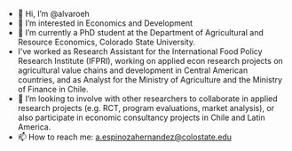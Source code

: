 - 👋 Hi, I’m @alvaroeh
- 👀 I’m interested in Economics and Development
- 🌱 I’m currently a PhD student at the Department of Agricultural and Resource Economics, Colorado State University.
- I've worked as Research Assistant for the International Food Policy Research Institute (IFPRI), working on applied econ research projects on agricultural value chains and development in Central American countries, and as Analyst for the Ministry of Agriculture and the Ministry of Finance in Chile.
- 💞️ I’m looking to involve with other researchers to collaborate in applied research projects (e.g. RCT, program evaluations, market analysis), or also participate in economic consultancy projects in Chile and Latin America.
- 📫 How to reach me: a.espinozahernandez@colostate.edu

<!---
alvaroeh/alvaroeh is a ✨ special ✨ repository because its `README.md` (this file) appears on your GitHub profile.
You can click the Preview link to take a look at your changes.
--->
